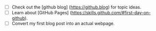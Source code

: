 - [ ] Check out the [github blog] (https://github.blog) for topic ideas.
- [ ] Learn about [GitHub Pages] (https://skills.github.com/#first-day-on-github).
- [ ] Convert my first blog post into an actual webpage.
